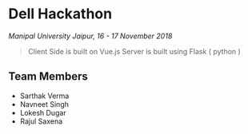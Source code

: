 # Dell Hackathon
*Manipal University Jaipur, 16 - 17 November 2018*

> Client Side is built on Vue.js
Server is built using Flask ( python )

## Team Members

- Sarthak Verma
- Navneet Singh
- Lokesh Dugar
- Rajul Saxena
